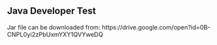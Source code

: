<h2>Java Developer Test</h2>
Jar file can be downloaded from: https://drive.google.com/open?id=0B-CNPL0yi2zPbUxmYXY1QVYweDQ

